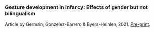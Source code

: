 ### Gesture development in infancy: Effects of gender but not bilingualism

Article by Germain, Gonzelez-Barrero & Byers-Heinlen, 2021. [Pre-print](https://psyarxiv.com/jhua6/).
